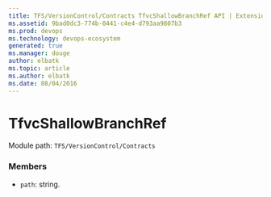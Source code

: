 ```yaml
---
title: TFS/VersionControl/Contracts TfvcShallowBranchRef API | Extensions for Azure DevOps Services
ms.assetid: 9bad0dc3-774b-0441-c4e4-d793aa9807b3
ms.prod: devops
ms.technology: devops-ecosystem
generated: true
ms.manager: douge
author: elbatk
ms.topic: article
ms.author: elbatk
ms.date: 08/04/2016
---
```


# TfvcShallowBranchRef

Module path: `TFS/VersionControl/Contracts`


### Members

* `path`: string. 

